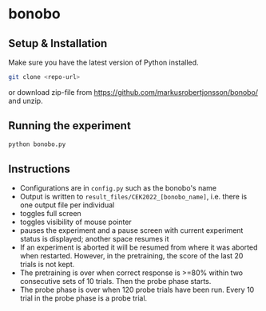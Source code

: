 # bonobo

## Setup & Installation

Make sure you have the latest version of Python installed.

```bash
git clone <repo-url>
```

or download zip-file from https://github.com/markusrobertjonsson/bonobo/ and unzip.

## Running the experiment

```bash
python bonobo.py
```

## Instructions

- Configurations are in `config.py` such as the bonobo's name
- Output is written to `result_files/CEK2022_[bonobo_name]`, i.e. there is one output file per individual
- <F12> toggles full screen
- <F10> toggles visibility of mouse pointer
- <Space> pauses the experiment and a pause screen with current experiment status is displayed; another space resumes it
- If an experiment is aborted it will be resumed from where it was aborted when restarted. However, in the pretraining, the score of the last 20 trials is not kept.
- The pretraining is over when correct response is >=80% within two consecutive sets of 10 trials. Then the probe phase starts.
- The probe phase is over when 120 probe trials have been run. Every 10 trial in the probe phase is a probe trial.
